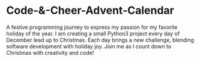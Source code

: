 # Code-&-Cheer-Advent-Calendar
A festive programming journey to express my passion for my favorite holiday of the year. I am creating a small Python3 project every day of December lead up to Christmas. Each day brings a new challenge, blending software development with holiday joy. Join me as I count down to Christmas with creativity and code!
